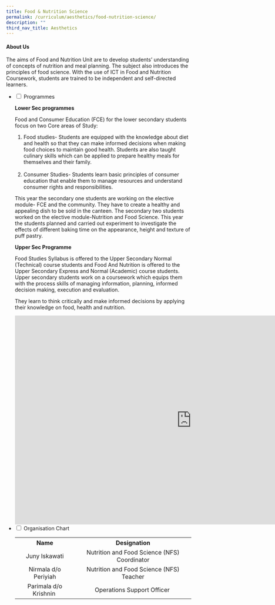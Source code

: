 ```yaml
---
title: Food & Nutrition Science
permalink: /curriculum/aesthetics/food-nutrition-science/
description: ""
third_nav_title: Aesthetics
---
```

<h4><strong>About Us</strong></h4>
<p>The aims of Food and Nutrition Unit are to develop students&rsquo; understanding of concepts of nutrition and meal planning. The subject also introduces the principles of food science. With the use of ICT in Food and Nutrition Coursework, students are trained to be independent and self-directed learners.</p>
<ul class="jekyllcodex_accordion">
<li><input id="accordion1" type="checkbox" /> <label for="accordion1">Programmes</label>
<div>
<p><strong>Lower Sec programmes</strong></p>
<p>Food and Consumer Education (FCE) for the lower secondary students focus on two Core areas of Study:</p>
<ol>
<li>Food studies- Students are equipped with the knowledge about diet and health so that they can make informed decisions when making food choices to maintain good health. Students are also taught culinary skills which can be applied to prepare healthy meals for themselves and their family.<br /><br /></li>
<li>Consumer Studies- Students learn basic principles of consumer education that enable them to manage resources and understand consumer rights and responsibilities.</li>
</ol>
<p>This year the secondary one students are working on the elective module- FCE and the community. They have to create a healthy and appealing dish to be sold in the canteen. The secondary two students worked on the elective module-Nutrition and Food Science. This year the students planned and carried out experiment to investigate the effects of different baking time on the appearance, height and texture of puff pastry.</p>
<p><strong>Upper Sec Programme</strong></p>
<p>Food Studies Syllabus is offered to the Upper Secondary Normal (Technical) course students and Food And Nutrition is offered to the Upper Secondary Express and Normal (Academic) course students. Upper secondary students work on a coursework which equips them with the process skills of managing information, planning, informed decision making, execution and evaluation.</p>
<p>They learn to think critically and make informed decisions by applying their knowledge on food, health and nutrition.</p>
<iframe src="https://docs.google.com/presentation/d/e/2PACX-1vQPM_DFw1e_9Asn-AHyV7pQYmkisty4uXoQasdekGtnkBF1D6E__nQPPmhGscEA79uj60emW1sFlJ4j/embed?start=false&loop=false&delayms=5000" frameborder="0" width="960" height="569" allowfullscreen="true"></iframe>
</div>
</li>
<li><input id="accordion2" type="checkbox" /> <label for="accordion2">Organisation Chart</label>
<div>
<table style="margin-left: auto; margin-right: auto;">
<tbody>
<tr>
<th style="text-align: center;">Name</th>
<th style="text-align: center;">Designation</th>
</tr>
<tr style="text-align: center;">
<td>Juny Iskawati</td>
<td>Nutrition and Food Science (NFS) Coordinator</td>
</tr>
</tr>
<tr style="text-align: center;">
<td>Nirmala d/o Periyiah</td>
<td>Nutrition and Food Science (NFS) Teacher</td>
</tr>
<tr style="text-align: center;">
<td>Parimala d/o Krishnin&nbsp;</td>
<td>Operations Support Officer&nbsp;</td>
</tr>
</tbody>
</table>
</div>
</li>
</ul>